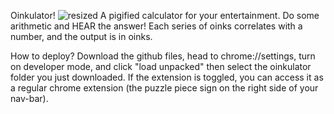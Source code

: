 Oinkulator!
![resized](https://github.com/user-attachments/assets/19ba367f-c71d-4aa8-811f-13c207f97383)
A pigified calculator for your entertainment. Do some arithmetic and HEAR the answer! Each series of oinks correlates with a number, and the output is in oinks.

How to deploy?
Download the github files, head to chrome://settings, turn on developer mode, and click "load unpacked" then select the oinkulator folder you just downloaded. If the extension is toggled, you can access it as a regular chrome extension (the puzzle piece sign on the right side of your nav-bar).
